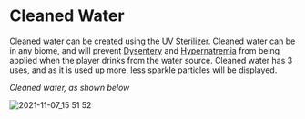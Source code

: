 # Cleaned Water

Cleaned water can be created using the [UV Sterilizer](https://github.com/fishcute/ToughAsClient/blob/main/tutorial/UV%20Sterilizer.md). Cleaned water can be in any biome, and will prevent
[Dysentery](https://github.com/fishcute/ToughAsClient/blob/main/tutorial/effects/Dysentery.md) and [Hypernatremia](https://github.com/fishcute/ToughAsClient/blob/main/tutorial/effects/Hypernatremia.md) from being
applied when the player drinks from the water source. Cleaned water has 3 uses, and as it is used up more, less sparkle particles will be displayed.

*Cleaned water, as shown below*

![2021-11-07_15 51 52](https://user-images.githubusercontent.com/47741160/140661523-d97f9022-5d32-4d15-a8ea-e7eaa67f5a55.png)
